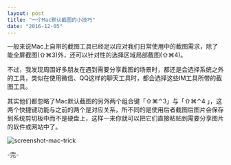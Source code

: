 ```yaml
---
layout: post
title: "一个Mac默认截图的小技巧"
date: "2016-12-05"
---
```


一般来说Mac上自带的截图工具已经足以应对我们日常使用中的截图需求，除了能全屏截图(⇧⌘3)外，还可以针对性的选择区域局部截图(⇧⌘4)。

不过，我发现周围好多朋友在遇到需要分享截图的场景时，都还是会选择系统之外的工具，类似在使用微信、QQ这样的聊天工具时，都会选择这些IM工具所带的截图工具。

其实他们都忽略了Mac默认截图的另外两个组合键「⇧⌘⌃3」与「⇧⌘⌃4 」，这两个快捷键功能与之前的两个是对应关系，所不同的是使用后者截图后图片会保存到系统剪切板中而不是硬盘上，这样一来你就可以把它们直接粘贴到需要分享图片的软件或网站中了。

![screenshot-mac-trick]({{site.IMG_PATH}}/screenshot-mac-trick.png)

-完-

